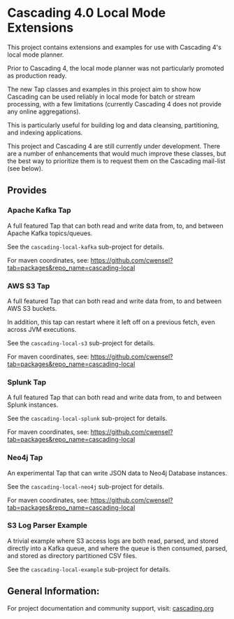 # Cascading 4.0 Local Mode Extensions

This project contains extensions and examples for use with Cascading 4's local mode planner.

Prior to Cascading 4, the local mode planner was not particularly promoted as production ready. 

The new Tap classes and examples in this project aim to show how Cascading can be used reliably in local mode for batch 
or stream processing, with a few limitations (currently Cascading 4 does not provide any online aggregations).

This is particularly useful for building log and data cleansing, partitioning, and indexing applications.

This project and Cascading 4 are still currently under development. There are a number of enhancements 
that would much improve these classes, but the best way to prioritize them is to request them on the 
Cascading mail-list (see below).

## Provides

### Apache Kafka Tap

A full featured Tap that can both read and write data from, to, and between Apache Kafka topics/queues.

See the `cascading-local-kafka` sub-project for details.

For maven coordinates, see: https://github.com/cwensel?tab=packages&repo_name=cascading-local

### AWS S3 Tap

A full featured Tap that can both read and write data from, to and between AWS S3 buckets. 

In addition, this tap can restart where it left off on a previous fetch, even across JVM executions.

See the `cascading-local-s3` sub-project for details.

For maven coordinates, see: https://github.com/cwensel?tab=packages&repo_name=cascading-local

### Splunk Tap

A full featured Tap that can both read and write data from, to and between Splunk instances.

See the `cascading-local-splunk` sub-project for details.

For maven coordinates, see: https://github.com/cwensel?tab=packages&repo_name=cascading-local

### Neo4j Tap

An experimental Tap that can write JSON data to Neo4j Database instances.

See the `cascading-local-neo4j` sub-project for details.

For maven coordinates, see: https://github.com/cwensel?tab=packages&repo_name=cascading-local

### S3 Log Parser Example

A trivial example where S3 access logs are both read, parsed, and stored directly into a Kafka queue, and where
the queue is then consumed, parsed, and stored as directory partitioned CSV files.

See the `cascading-local-example` sub-project for details.

## General Information:

For project documentation and community support, visit: [cascading.org](http://cascading.org/)
